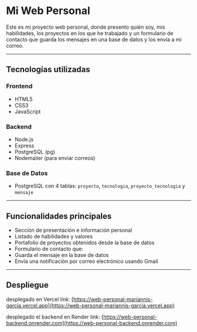 # Mi Web Personal

Este es mi proyecto web personal, donde presento quién soy, mis habilidades, los proyectos en los que he trabajado y un formulario de contacto que guarda los mensajes en una base de datos y los envía a mi correo.

---

## Tecnologías utilizadas

### Frontend
- HTML5
- CSS3
- JavaScript

### Backend
- Node.js
- Express
- PostgreSQL (pg)
- Nodemailer (para enviar correos)

### Base de Datos
- PostgreSQL con 4 tablas: `proyecto`, `tecnologia`, `proyecto_tecnologia` y `mensaje`

---

##  Funcionalidades principales

-  Sección de presentación e información personal
-  Listado de habilidades y valores
-  Portafolio de proyectos obtenidos desde la base de datos
-  Formulario de contacto que:
  - Guarda el mensaje en la base de datos
  - Envía una notificación por correo electrónico usando Gmail

---

## Despliegue 

desplegado en Vercel link: [https://web-personal-mariannis-garcia.vercel.app](https://web-personal-mariannis-garcia.vercel.app) 

desplegado el backend en Render link: [https://web-personal-backend.onrender.com](https://web-personal-backend.onrender.com)